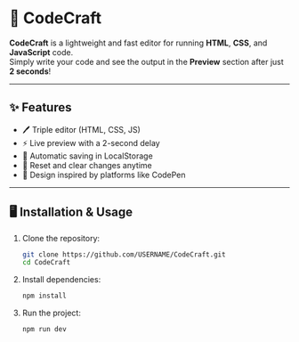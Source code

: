 # 🚀 CodeCraft

**CodeCraft** is a lightweight and fast editor for running **HTML**, **CSS**, and **JavaScript** code.  
Simply write your code and see the output in the **Preview** section after just **2 seconds**!

---

## ✨ Features

- 🖊️ Triple editor (HTML, CSS, JS)
- ⚡ Live preview with a 2-second delay
- 💾 Automatic saving in LocalStorage
- 🔄 Reset and clear changes anytime
- 🎨 Design inspired by platforms like CodePen

---

## 🖥️ Installation & Usage

1. Clone the repository:
   ```bash
   git clone https://github.com/USERNAME/CodeCraft.git
   cd CodeCraft

2. Install dependencies:
   ```bash
   npm install

3. Run the project:
   ```bash
   npm run dev